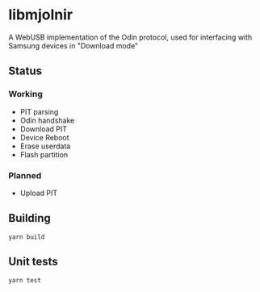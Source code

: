 # libmjolnir
A WebUSB implementation of the Odin protocol, used for interfacing with Samsung devices in "Download mode"

## Status
### Working
- PIT parsing
- Odin handshake
- Download PIT
- Device Reboot
- Erase userdata
- Flash partition

### Planned
- Upload PIT

## Building
`yarn build`

## Unit tests
`yarn test`
